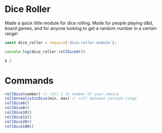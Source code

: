 # Dice Roller

Made a quick little module for dice rolling. Made for people playing d&d, board games, and for anyone looking to get a random number in a certain range! 

```javascript
const dice_roller = require('dice-roller-module');

console.log(dice_roller.rollDice6())

$ 2
```
# Commands

```javascript
rollDice(number) // roll 1 to number of your choice
rollUnrealisticDice(min, max) // roll between certain range
rollDice6() 
rollDice8()
rollDice10()
rollDice12()
rollDice20()
rollDice100()
```